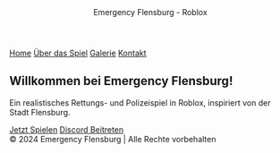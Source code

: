<!DOCTYPE html>
<html lang="de">
<head>
    <meta charset="UTF-8">
    <meta name="viewport" content="width=device-width, initial-scale=1.0">
    <title>Emergency Flensburg - Home</title>
    <link rel="icon" href="logo.png" type="image/x-icon">
    <link rel="stylesheet" href="style.css">
</head>
<body>
    <header>Emergency Flensburg - Roblox</header>
    <nav>
        <a href="home.html">Home</a>
        <a href="gameinfo.html">Über das Spiel</a>
        <a href="gallery.html">Galerie</a>
        <a href="contact.html">Kontakt</a>
    </nav>
    <div class="container">
        <h2>Willkommen bei Emergency Flensburg!</h2>
        <p>Ein realistisches Rettungs- und Polizeispiel in Roblox, inspiriert von der Stadt Flensburg.</p>
        <a href="https://www.roblox.com/de/games/118977284073119/Emergency-Flensburg" class="button" target="_blank" rel="noopener noreferrer">Jetzt Spielen</a>
        <a href="https://discord.gg/NPJTSMZuz6" class="button" target="_blank" rel="noopener noreferrer">Discord Beitreten</a>
    </div>
    <footer>
        &copy; 2024 Emergency Flensburg | Alle Rechte vorbehalten
    </footer>
</body>
</html>
